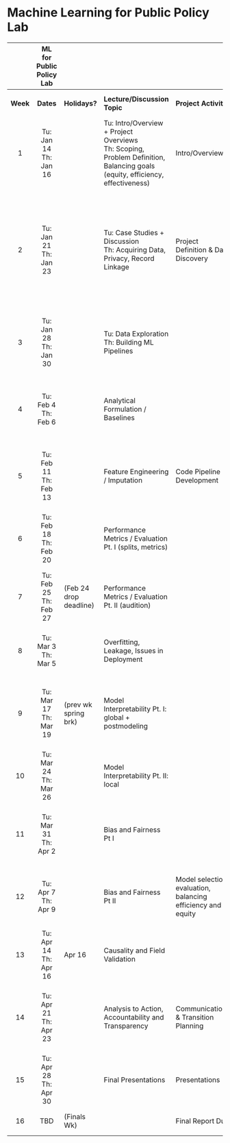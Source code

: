 # Machine Learning for Public Policy Lab

|   | **ML for Public Policy Lab** |  |  |  |  |  |  |
| :---: | :---: | --- | --- | --- | --- | --- | --- |
|  **Week** | **Dates** | **Holidays?** | **Lecture/Discussion Topic** | **Project Activity** | **Goal** | **Readings** | **Delvierable / Expected Output** |
|  1 | Tu: Jan 14<br/>Th: Jan 16 |  | Tu: Intro/Overview + Project Overviews<br/>Th: Scoping, Problem Definition, Balancing goals (equity, efficiency, effectiveness) | Intro/Overview | Get familiar with the class, goals, and understand project choices | (none for Tues)<br/><br/>• DSaPP Scoping Guide<br/>• Bias Metrics?<br/>• One case study for Thursday, walk through scope example in lecture<br/>• Hand, Deconstructing Stat. Quest.? |  |
|  2 | Tu: Jan 21<br/>Th: Jan 23 |  | Tu: Case Studies + Discussion<br/>Th: Acquiring Data, Privacy, Record Linkage | Project Definition & Data Discovery | Data Audit and Exploration<br/><br/>TA Sessions: SQL, Databases, github | • "What could go wrong" case study:<br/>  - Predictive Policing (Lum and Isaac, To predict and serve)?<br/>  - Lecher, What Happens When an Algorithm Cuts Your Health Care (The Verge)<br/>  - Others?<br/>• "What could go right" case study:<br/>  - Lead paper?<br/>  - Syracuse water mains?<br/>  - Police EIS?<br/>  - Others?<br/><br/>• Ohm, Broken Promises of Privacy (Intro and Sec. 1)<br/>• Data Matching Book, Ch. 2<br/>• Database chapter from Big Data/Social Science book? | Beginning of week, team and project assignments |
|  3 | Tu: Jan 28<br/>Th: Jan 30 |  | Tu: Data Exploration<br/>Th: Building ML Pipelines |  | Finalize Project Scope and Data Stories | • Brillinger, Data Analysis, Exploratory (https://www.stat.berkeley.edu/~brill/Papers/EDASage.pdf)<br/>• Practical Statistics for Data Scientists, Ch. 1?? (looks like good overview, but code snippets use R)??<br/><br/>• Pipeline reading (Rayid)? | ETL of some dataset (census?)<br/>Data exploration<br/>Scope refinement |
|  4 | Tu: Feb 4<br/>Th: Feb 6 |  | Analytical Formulation / Baselines |  | Initial Data Science Pipeline Setup and Mockups<br/>(problem formulation and validation process) | • Science bias paper (Obermeyer et al) -- analytical formulation example<br/>• Ameisen, Always Start with a Stupid Model (Medium)<br/>• Ramakrishnan, Create a Common-Sense Baseline First (Medium)<br/>• Provost and Fawcett, Data Sci for Business, Ch. 2 | *First week of deep dives<br/>Project Scope + Proposal with Descriptive Statistics* |
|  5 | Tu: Feb 11<br/>Th: Feb 13 |  | Feature Engineering / Imputation | Code Pipeline Development | Iteration 1 - Build End to End Code Pipeline <br/>(Focus on end-to-end shell) | • Gelman imputation chapter?? (code all in R but good concept overview)<br/>• Akinfaderin, Missing Data Conundrum (Medium)?<br/>• Zhang and Casari, Feature Engineering for ML, Chapter 2<br/>• Rayid case study example with feature details? | Skeleton Code (Pipeline), Mockups<br/>Proposal Peer Reviews |
|  6 | Tu: Feb 18<br/>Th: Feb 20 |  | Performance Metrics / Evaluation Pt. I (splits, metrics) |  |  | • Rudin, Secrets of ML?<br/>• Intertemporal CV paper?<br/>• ML Chapter from Big Data Social Sci Book? | Technical Modeling Plan (features, label definition(s), model specifications, etc) |
|  7 | Tu: Feb 25<br/>Th: Feb 27 | (Feb 24 drop deadline) | Performance Metrics / Evaluation Pt. II (audition) |  | Iteration 2 - End to End Code Pipeline<br/>(Focus on feature development) | • Stapor, Evaluating and Comparing Classifiers<br/>• Transductive TopK (Liu et al) or similar? | Code (Pipeline), Initial Models (and analysis) |
|  8 | Tu: Mar 3<br/>Th: Mar 5 |  | Overfitting, Leakage, Issues in Deployment |  |  | • Riley, Three Pitfalls to Avoid in Machine Learning (Nature)<br/>• Provost and Fawcett, Data Sci for Business, Ch. 5<br/>• Kaufman et al, Leakage in Data Mining<br/>• Gonfalonieri, Why is Machine Learning Deployment Hard? (Medium)<br/>- OR - Kervizic, Overview of Different Approaches to Deploying Machine Learning Models in Production (KD Nuggets) | Early Results: Correct but Crappy |
|  9 | Tu: Mar 17<br/>Th: Mar 19 | (prev wk spring brk) | Model Interpretability Pt. I: global + postmodeling |  | Iteration 3 - End to End Code Pipeline <br/>(Focus on evaluation, results and intial front-end demo) | **TBD** | **Refined Feature List** |
|  10 | Tu: Mar 24<br/>Th: Mar 26 |  | Model Interpretability Pt. II: local |  |  | • LIME<br/>• MAPLE<br/>• Rudin? | Model Interpretation |
|  11 | Tu: Mar 31<br/>Th: Apr 2 |  | Bias and Fairness Pt I |  |  | • Rawls Theory of Justice?<br/>• Huq or COMPAS? | Results (across models, features, metrics)<br/>Add bias analysis methods |
|  12 | Tu: Apr 7<br/>Th: Apr 9 |  | Bias and Fairness Pt II | Model selection, evaluation, balancing efficiency and equity | Final model choice and understanding its performance and impact on disparities | • Chouldecova (case study)<br/>• Hardt or Dwork (post-model adjustment methods)?<br/>• Fairness-constrained method (Celis et al or Zafar et al)? | **Draft Research Proposal Section** |
|  13 | Tu: Apr 14<br/>Th: Apr 16 | Apr 16 | Causality and Field Validation |  |  | • Causal Inference Overview (maybe: Peters et al, Elements of Causal Inference, Ch. 1 and 2?)<br/>- OR - Pearl, Seven Tools of Causal Inference with Reflections on ML<br/>• Case study with field trial (e.g. Lead?) | *No deep dive - Thursday off* |
|  14 | Tu: Apr 21<br/>Th: Apr 23 |  | Analysis to Action, Accountability and Transparency | Communications & Transition Planning | Project Report and Presentations<br/>Field Trial Design | • DJ ethics book<br/>• Communicating about data, maybe:<br/>  - Communicating Data with Tableau, Ch. 1 (not tableau-specific)<br/>  - Making Data Talk (Nat'l Cancer Institute)<br/>  - Wainer, Improving Data Displays (http://www.stat.columbia.edu/~gelman/communication/Wainer2009.pdf)<br/>  - Gelman and Nolan, Lying with Statistics (Ch 11 from Teaching Statistics: A Bag of Tricks) | **Last week of deep dives<br/>Draft Field Trial Design Section** |
|  15 | Tu: Apr 28<br/>Th: Apr 30 |  | Final Presentations | Presentations |  |  | **Presentation** |
|  16 | TBD | (Finals Wk) |  | Final Report Due | Final Report |  | **Report and Repo and Code Documentation** |
